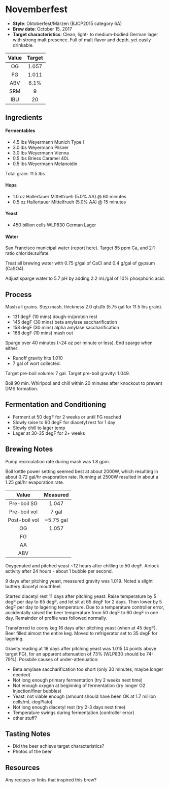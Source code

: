# Novemberfest

* **Style**: Oktoberfest/Märzen (BJCP2015 category 6A)
* **Brew date**: October 15, 2017
* **Target characteristics**: Clean, light- to medium-bodied German lager with strong malt presence. Full of malt flavor and depth, yet easily drinkable.

| Value      | Target |
| :--------: |:------:|
| OG         | 1.057  | 
| FG         | 1.011  | 
| ABV        | 6.1%   |   
| SRM        | 9      |   
| IBU        | 20     |   

## Ingredients

#### Fermentables

* 4.5 lbs Weyermann Munich Type I
* 3.0 lbs Weyermann Pilsner
* 3.0 lbs Weyermann Vienna
* 0.5 lbs Briess Caramel 40L
* 0.5 lbs Weyermann Melanoidin

Total grain: 11.5 lbs

#### Hops

* 1.0 oz Hallertauer Mittelfrueh (5.0% AA) @ 60 minutes
* 0.5 oz Hallertauer Mittelfrueh (5.0% AA) @ 15 minutes

#### Yeast

* 450 billion cells WLP830 German Lager

#### Water

San Francisco municipal water (report [here](http://www.sfwater.org/index.aspx?page=634)). Target 85 ppm Ca, and 2:1 ratio chloride:sulfate.

Treat all brewing water with 0.75 g/gal of CaCl and 0.4 g/gal of gypsum (CaSO4).

Adjust sparge water to 5.7 pH by adding 2.2 mL/gal of 10% phosphoric acid.

## Process

Mash all grains. Step mash, thickness 2.0 qts/lb (5.75 gal for 11.5 lbs grain).

* 131 degF (10 mins) dough-in/protein rest
* 145 degF (30 mins) beta amylase saccharification
* 158 degF (30 mins) alpha amylase saccharification
* 168 degF (10 mins) mash out

Sparge over 40 minutes (~24 oz per minute or less). End sparge when either:

* Runoff gravity hits 1.010
* 7 gal of wort collected.

Target pre-boil volume: 7 gal. Target pre-boil gravity: 1.049.

Boil 90 min. Whirlpool and chill within 20 minutes after knockout to prevent DMS formation.

## Fermentation and Conditioning

* Ferment at 50 degF for 2 weeks or until FG reached
* Slowly raise to 60 degF for diacetyl rest for 1 day
* Slowly chill to lager temp
* Lager at 30-35 degF for 2+ weeks

## Brewing Notes

Pump recirculation rate during mash was 1.8 gpm.

Boil kettle power setting seemed best at about 2000W, which resulting in about 0.72 gal/hr evaporation rate. Running at 2500W resulted in about a 1.25 gal/hr evaporation rate.

| Value         | Measured  |
| :-----------: |:---------:|
| Pre-boil SG   | 1.047     |
| Pre-boil vol  | 7 gal     |
| Post-boil vol | ~5.75 gal |
| OG            | 1.057     | 
| FG            |           | 
| AA            |           | 
| ABV           |           | 


Oxygenated and pitched yeast ~12 hours after chilling to 50 degF. Airlock activity after 24 hours - about 1 bubble per second.

9 days after pitching yeast, measured gravity was 1.019. Noted a slight buttery diacetyl mouthfeel.

Started diacetyl rest 11 days after pitching yeast. Raise temperature by 5 degF per day to 65 degF, and let sit at 65 degF for 2 days. Then lower by 5 degF per day to lagering temperature. Due to a temperature controller error, accidentally raised the beer temperature from 50 degF to 60 degF in one day. Remainder of profile was followed normally.

Transferred to corny keg 16 days after pitching yeast (when at 45 degF). Beer filled almost the entire keg. Moved to refrigerator set to 35 degF for lagering.

Gravity reading at 18 days after pitching yeast was 1.015 (4 points above target FG), for an apparent attenuation of 73% (WLP830 should be 74-79%). Possbile causes of under-attenuation:

* Beta amylase saccharification too short (only 30 minutes, maybe longer needed)
* Not long enough primary fermentation (try 2 weeks next time)
* Not enough oxygen at beginning of fermentation (try longer O2 injection/finer bubbles)
* Yeast: not viable enough (amount should have been OK at 1.7 million cells/mL-degPlato)
* Not long enough diacetyl rest (try 2-3 days next time)
* Temperature swings during fermentation (controller error)
* other stuff?

## Tasting Notes

* Did the beer achieve target characteristics?
* Photos of the beer

## Resources

Any recipes or links that inspired this brew?
